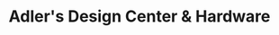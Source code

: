 ---
title: "Adler's Design Center & Hardware"
url: /providence/adlers-design-center-and-hardware/
shop: hardware
---
